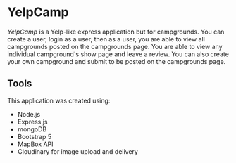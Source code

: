 # YelpCamp

*YelpCamp* is a Yelp-like express application but for campgrounds. You can create a user, login as a user, then as a user, you are able to view all campgrounds posted on the campgrounds page. You are able to view any individual campground's show page and leave a review. You can also create your own campground and submit to be posted on the campgrounds page.


## Tools

This application was created using:
- Node.js
- Express.js
- mongoDB
- Bootstrap 5
- MapBox API
- Cloudinary for image upload and delivery
